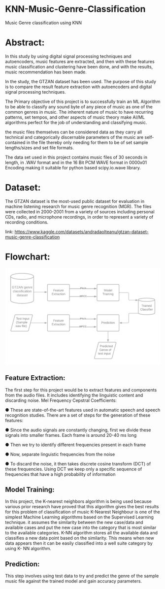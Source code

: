 # KNN-Music-Genre-Classification
Music Genre classification using KNN 

# Abstract:

In this study by using digital signal processing techniques and autoencoders, music features
are extracted, and then with these features music classification and clustering have been done,
and with the results, music recommendation has been made.

In the study, the GTZAN dataset has been used. The purpose of this study is to compare the result feature extraction with autoencoders
and digital signal processing techniques.

The Primary objective of this project is to successfully train an ML Algorithm to be able to
classify any sound byte of any piece of music as one of the common genres in music.
The inherent nature of music to have recurring patterns, set tempos, and other aspects of
music theory make AI/ML algorithms perfect for the job of understanding and classifying
music.

the music files themselves can be considered data as they carry all technical and
categorically discernable parameters of the music are self-contained in the file thereby only
needing for them to be of set sample lengths/sizes and set file formats.

The data set used in this project contains music files of 30 seconds in length, in .WAV format
and in the 16 Bit PCM WAVE format in 0000x01 Encoding making it suitable for python
based scipy.io.wave library.

# Dataset:

The GTZAN dataset is the most-used public dataset for evaluation in machine listening
research for music genre recognition (MGR). The files were collected in 2000-2001 from a
variety of sources including personal CDs, radio, and microphone recordings, in order to
represent a variety of recording conditions.

link: https://www.kaggle.com/datasets/andradaolteanu/gtzan-dataset-music-genre-classification

# Flowchart:
![image](https://github.com/Meghashyam-Malur/KNN-Music-Genre-Classification/blob/04c60f09e4f8d248dca29459c3cacea9113bbd05/images/AI%20hons%20Mini%20proj%20SEM%202%20Music%20Genre%20Classification%20Flowchart.png)

## Feature Extraction:

The first step for this project would be to extract features and components from the audio
files. It includes identifying the linguistic content and discarding noise.
Mel Frequency Cepstral Coefficients:

● These are state-of-the-art features used in automatic speech and speech recognition
studies. There are a set of steps for the generation of these features:

● Since the audio signals are constantly changing, first we divide these signals into
smaller frames. Each frame is around 20-40 ms long

● Then we try to identify different frequencies present in each frame

● Now, separate linguistic frequencies from the noise

● To discard the noise, it then takes discrete cosine transform (DCT) of these
frequencies. Using DCT we keep only a specific sequence of frequencies that have a
high probability of information

## Model Training:

In this project, the K-nearest neighbors algorithm is being used because various prior
research have proved that this algorithm gives the best results for this problem of
classification of music
K-Nearest Neighbour is one of the simplest Machine Learning algorithms based on the
Supervised Learning technique.
it assumes the similarity between the new case/data and available cases and put the new case
into the category that is most similar to the available categories.
K-NN algorithm stores all the available data and classifies a new data point based on the
similarity. This means when new data appears then it can be easily classified into a well suite
category by using K- NN algorithm.

## Prediction:

This step involves using test data to try and predict the genre of the sample music file against
the trained model and gain accuracy parameters.

